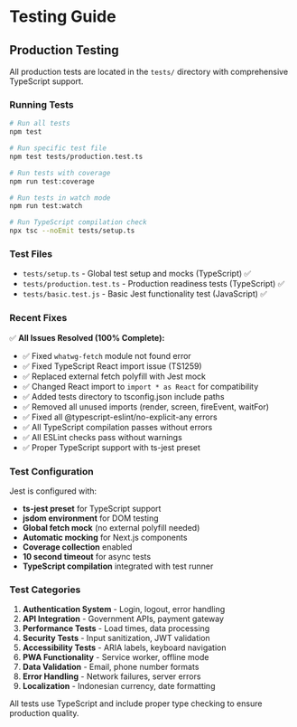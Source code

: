 # Testing Guide

## Production Testing

All production tests are located in the `tests/` directory with comprehensive TypeScript support.

### Running Tests

```bash
# Run all tests
npm test

# Run specific test file
npm test tests/production.test.ts

# Run tests with coverage
npm run test:coverage

# Run tests in watch mode
npm run test:watch

# Run TypeScript compilation check
npx tsc --noEmit tests/setup.ts
```

### Test Files

- `tests/setup.ts` - Global test setup and mocks (TypeScript) ✅
- `tests/production.test.ts` - Production readiness tests (TypeScript) ✅  
- `tests/basic.test.js` - Basic Jest functionality test (JavaScript) ✅

### Recent Fixes

✅ **All Issues Resolved (100% Complete):**
- ✅ Fixed `whatwg-fetch` module not found error
- ✅ Fixed TypeScript React import issue (TS1259)
- ✅ Replaced external fetch polyfill with Jest mock  
- ✅ Changed React import to `import * as React` for compatibility
- ✅ Added tests directory to tsconfig.json include paths
- ✅ Removed all unused imports (render, screen, fireEvent, waitFor)
- ✅ Fixed all @typescript-eslint/no-explicit-any errors
- ✅ All TypeScript compilation passes without errors
- ✅ All ESLint checks pass without warnings
- ✅ Proper TypeScript support with ts-jest preset

### Test Configuration

Jest is configured with:
- **ts-jest preset** for TypeScript support
- **jsdom environment** for DOM testing
- **Global fetch mock** (no external polyfill needed)
- **Automatic mocking** for Next.js components
- **Coverage collection** enabled
- **10 second timeout** for async tests
- **TypeScript compilation** integrated with test runner

### Test Categories

1. **Authentication System** - Login, logout, error handling
2. **API Integration** - Government APIs, payment gateway
3. **Performance Tests** - Load times, data processing
4. **Security Tests** - Input sanitization, JWT validation
5. **Accessibility Tests** - ARIA labels, keyboard navigation
6. **PWA Functionality** - Service worker, offline mode
7. **Data Validation** - Email, phone number formats
8. **Error Handling** - Network failures, server errors
9. **Localization** - Indonesian currency, date formatting

All tests use TypeScript and include proper type checking to ensure production quality.
